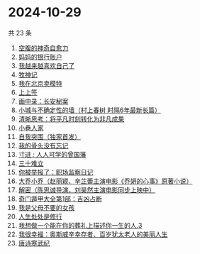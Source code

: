# 2024-10-29

共 23 条

<!-- BEGIN WEREAD -->
<!-- 最后更新时间 2024-10-29 13:15:08 +0800 -->
1. [空腹的神奇自愈力](https://weread.qq.com/web/bookDetail/38232ef0813ab8bd6g016b5b)
1. [妈妈的银行账户](https://weread.qq.com/web/bookDetail/02e32c30813ab943bg011fdd)
1. [我越来越喜欢自己了](https://weread.qq.com/web/bookDetail/b8032ba0813ab94abg016b23)
1. [牧神记](https://weread.qq.com/web/bookDetail/47632010712cab88476dfc2)
1. [我在北京卖模特](https://weread.qq.com/web/bookDetail/e8d322c0813ab9499g012a20)
1. [上上签](https://weread.qq.com/web/bookDetail/61f326f0813ab814bg0109ab)
1. [画中录：长安秘案](https://weread.qq.com/web/bookDetail/ec532cd0813ab947fg01056e)
1. [小城与不确定性的墙（村上春树 时隔6年最新长篇）](https://weread.qq.com/web/bookDetail/93132e10813ab947fg011bc1)
1. [清晰思考：将平凡时刻转化为非凡成果](https://weread.qq.com/web/bookDetail/f2f324c0813ab92f4g0107cd)
1. [小巷人家](https://weread.qq.com/web/bookDetail/41532d00813ab79b6g010ac3)
1. [自我突围（独家首发）](https://weread.qq.com/web/bookDetail/09f329e0813ab94bfg01365c)
1. [我的骨头没有忘记](https://weread.qq.com/web/bookDetail/70232c00813ab944dg010f7a)
1. [寸进 : 人人可学的曾国藩](https://weread.qq.com/web/bookDetail/9c9325c0813ab944dg0142a2)
1. [三十难立](https://weread.qq.com/web/bookDetail/b5332d30813ab9407g0116d4)
1. [你被举报了：职场监察日记](https://weread.qq.com/web/bookDetail/7e932700813ab9480g0154f1)
1. [大乔小乔（赵丽颖、辛芷蕾主演电影《乔妍的心事》原著小说）](https://weread.qq.com/web/bookDetail/a7e32630813ab93c2g0114f5)
1. [解密（陈思诚导演，刘昊然主演电影同步上映中）](https://weread.qq.com/web/bookDetail/e1c32c205c9f30e1cdf7d38)
1. [奇门遁甲大全第1部：吉凶占断](https://weread.qq.com/web/bookDetail/f3b32f70813ab92a3g015a99)
1. [我是父母不要的女孩](https://weread.qq.com/web/bookDetail/c70329d0813ab93d6g0178c6)
1. [人生处处是修行](https://weread.qq.com/web/bookDetail/00932850720799b2009c8cc)
1. [我想做一个能在你的葬礼上描述你一生的人.3](https://weread.qq.com/web/bookDetail/38f32690813ab6e23g019e4e)
1. [我很幸福：奥斯威辛幸存者、百岁犹太老人的美丽人生](https://weread.qq.com/web/bookDetail/08c32d50813ab726cg0100cd)
1. [唐诗寒武纪](https://weread.qq.com/web/bookDetail/03a32570813ab794ag017aac)
<!-- END WEREAD -->